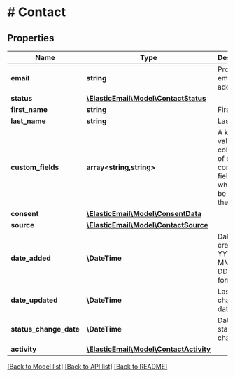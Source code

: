 # # Contact

## Properties

Name | Type | Description | Notes
------------ | ------------- | ------------- | -------------
**email** | **string** | Proper email address. | [optional]
**status** | [**\ElasticEmail\Model\ContactStatus**](ContactStatus.md) |  | [optional]
**first_name** | **string** | First name. | [optional]
**last_name** | **string** | Last name. | [optional]
**custom_fields** | **array<string,string>** | A key-value collection of custom contact fields which can be used in the system. | [optional]
**consent** | [**\ElasticEmail\Model\ConsentData**](ConsentData.md) |  | [optional]
**source** | [**\ElasticEmail\Model\ContactSource**](ContactSource.md) |  | [optional]
**date_added** | **\DateTime** | Date of creation in YYYY-MM-DDThh:ii:ss format | [optional]
**date_updated** | **\DateTime** | Last change date | [optional]
**status_change_date** | **\DateTime** | Date of last status change. | [optional]
**activity** | [**\ElasticEmail\Model\ContactActivity**](ContactActivity.md) |  | [optional]

[[Back to Model list]](../../README.md#models) [[Back to API list]](../../README.md#endpoints) [[Back to README]](../../README.md)
